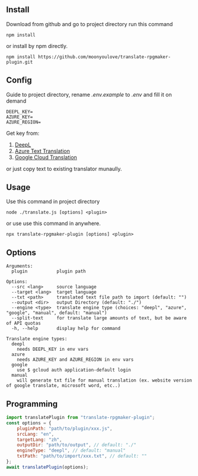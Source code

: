## Install
Download from github and go to project directory run this command
```shell
npm install
```
or install by npm directly.
```shell
npm install https://github.com/moonyoulove/translate-rpgmaker-plugin.git
```
## Config
Guide to project directory, rename *.env.example* to *.env* and fill it on demand
```shell
DEEPL_KEY=
AZURE_KEY=
AZURE_REGION=
```
Get key from:
1. [DeepL](https://developers.deepl.com/docs/getting-started/auth#authentication)
3. [Azure Text Translation](https://learn.microsoft.com/en-us/azure/ai-services/translator/create-translator-resource#get-your-authentication-keys-and-endpoint)
3. [Google Cloud Translation](https://cloud.google.com/translate/docs/authentication#authn-how-to)

or just copy text to existing translator munaully.

## Usage
Use this command in project directory
```
node ./translate.js [options] <plugin>
```
or use use this command in anywhere.
```
npx translate-rpgmaker-plugin [options] <plugin>
```
## Options
```
Arguments:
  plugin           plugin path

Options:
  --src <lang>     source language
  --target <lang>  target language
  --txt <path>     translated text file path to import (default: "")
  --output <dir>   output Directory (default: "./")
  --engine <type>  translate engine type (choices: "deepl", "azure", "google", "manual", default: "manual")
  --split-text     for translate large amounts of text, but be aware of API quotas
  -h, --help       display help for command

Translate engine types:
  deepl
    needs DEEPL_KEY in env vars
  azure
    needs AZURE_KEY and AZURE_REGION in env vars
  google
    use $ gcloud auth application-default login
  manual
    will generate txt file for manual translation (ex. website version of google translate, microsoft word, etc..)
```
## Programming
```js
import translatePlugin from "translate-rpgmaker-plugin";
const options = {
    pluginPath: "path/to/plugin/xxx.js",
    srcLang: "en",
    targetLang: "zh",
    outputDir: "path/to/output", // default: "./"
    engineType: "deepl", // default: "manual"
    txtPath: "path/to/import/xxx.txt", // default: ""
};
await translatePlugin(options);
```
